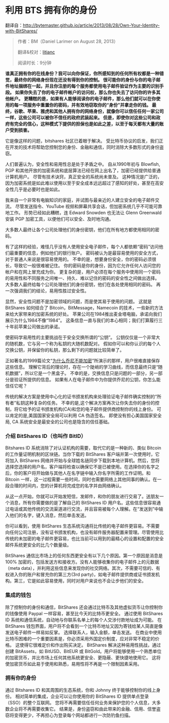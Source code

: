 # 利用 BTS 拥有你的身份
翻译自：http://bytemaster.github.io/article/2013/08/28/Own-Your-Identity-with-BitShares/

> 作者：BM（Daniel Larimer on  August 28, 2013）
>
> 翻译&校对：[litianc](https://twitter.com/BJTUTC)
>
> 阅读时长：9分钟

**谁真正拥有你的在线身份？我可以向你保证，你所感知到的任何所有权都是一种错觉，最终你的网络身份现在还没有得到你的控制。
很可能你的身份与你的电子邮件地址捆绑在一起，并且你注册的每个服务都使用电子邮件验证作为主要的识别手段。
如果你失去了你的电子邮件帐户的访问权，那么你也失去了访问你的许多其他帐户。
更糟糕的是，如果有人能够阅读你的电子邮件，那么他们就可以在你使用的每一项服务中重置你的密码，并有效地窃取你的“身份”并拿走你的钱。
最终，谷歌、苹果、雅虎和其他人拥有你的网络身份，就像你可以信任任何一家公司一样，这些公司可以被你不信任的政府武装起来。
但是，即使你对这些公司和政府有完全的信心，这种模式下提供的担保也是如此之差，以至于每天都有大量的账户受到损害。**

它是像这样的问题，bitshares 社区已着眼于解决。
受比特币协议的启发，我们正在开发的技术将帮助您控制您的身份、金融和通信，同时消除大多数形式的身份盗窃。

人们普遍认为，安全性和易用性总是处于矛盾之中。
自从1990年初与 Blowfish, PGP 和其他开放的加密系统和底层算法已经在网上出名了，加密已经提供给普通计算机用户。
尽管有技术诀窍，真正安全的系统尚未普及。
这种情况是广泛的，因为加密系统是如此难以使用以至于安全成本远远超过了感知的好处，甚至在高安全性几乎是必要时也是如此。 

我来自一个非常有电脑知识的家庭，并试图与最亲近的人建立安全的电子邮件交流。
尽管发送指令、YouTube 视频和屏幕共享会话，但加密系统几乎不可能可靠地工作。
形势已经如此糟糕，连 Edward Snowden 也无法让 Glenn Greenwald 安装 PGP 加密工具，以便他们可以安全、及时地沟通。 

大多数人最终让各个公司处理他们的身份密钥，他们在所有地方都使用相同的密码。

有了这样的经验，难怪几乎没有人使用安全电子邮件，每个人都依赖“密码”访问他们最重要的信息，例如他们的银行账户。
密码被认为是最容易使用的安全方式，对于普通人来说是很容易使用的。
不幸的是，想要身份安全，你的密码必须很长，导致它一般很难被记住。
你的密码是你的身份，因为它允许任何人访问您的帐户和在网上冒充成为你。
更复杂的是，用户必须在每个服务中使用同一个密码的易用性和不同服务之间唯一、持久、难以记住的密码的安全性之间做出选择。
大多数人最终给每个公司处理他们的身份密钥，他们在各处使用相同的密码。
再一次强调我们的结论，易用性胜过安全性。 

显然，安全性问题不是加密领域的问题，而是使其易于使用的问题。
这就是 BitShares 如何结合了 Bitcoin，BitMessage，Namecoin 的技术，一些新的方法来给大家带来的加密系统的好处。
苹果公司在1984推出麦金塔电脑，承诺向我们展示为什么1984不像“1984”。
这条信息一直与我们的本心相同；我们打算履行三十年前苹果公司做出的承诺。 

使密码学易用性的主要挑战在于安全交换所谓的“公钥”。
公钥仅仅是一个非常大的随机数，它与另一个称为私钥的大随机数配对。
假如你可以和你认识的每个人交换公钥，并保留你的私钥，那么剩下的问题就比较简单了。

正如著名的1999篇论文“[为什么乔尼不能加密](http://www.gaudior.net/alma/johnny.pdf)”所演示的那样，用户很难直接保存这些信息。
理解它背后的理论时，存在一个陡峭的学习曲线，而信息最终只是“随机数据”，所以它是一个黑盒子。
不幸的是，交换信息只是问题的一部分，另一部分是验证所提供的信息。
如果有人在电子邮件中为你提供乔尼的公钥，你怎么能信任它呢？ 

传统的解决方案是使用中心化的证书颁发机构来处理验证电子邮件确实控制的“所有者”私钥这种复杂的任务。
不幸的是,这个解决方案再次让你失去你的身份的控制，将它给予的证书颁发机构(CA)和您的电子邮件提供商控制你的线上身份。
可以肯定的是,美国国家安全局可以利用 CA 伪造签名。
即使没有担心美国国家安全局, CA 系统安全是最安全的公司也是隐含的信任基础。

### 介绍 BitShares ID（也叫作 BitID）

Bitshares ID 系统消除了对认证机构的需要，取代它的是一种新的、类似 Bitcoin 的工作量证明机制的区块链。当你下载的 BitShares 客户端并第一次使用时，它将加入 BitShares 网络并开始与全球姓名链同步下载到本地计算机。然后，您将选择您选择的用户名，客户端将检查以确保它不是已被使用。在选择你的名字之后，你的客户将开始做与其他人在名字链中输入你名字所需的工作证明。和 Bitcoin 一样，这一过程需要一些时间，同时也需要网络上其他同事的确认。在一段合理的时间内，您的计算机将完成您的名字并由网络确认。        

从这一点开始，你就可以开始发短信，发邮件，和你的朋友进行交易了。送朋友一个消息，所有你需要做的是了解自己的 BitShares ID 用户名。这些信息很容易通过电话或其他传统的交流渠道进行交流，并且容易被每个人理解。在“发送到”中输入他们的名字，键入消息，然后单击发送。 

你可以看到，使用 BitShares 生态系统沟通将比传统的电子邮件更容易。不需要向任何公司注册，没有证书颁发机构，也没有邮件服务器配置来管理。尽管使用比传统的未加密的电子邮件更容易，也比当前可以用到的最精心的设置和配置的安全邮件系统更安全的比几个数量级。 

BitShares 通信比市场上的任何东西更安全有以下几个原因。第一个原因是消息是 100% 加密的，包括发送方和接收方。没有人能够收集你的电子邮件上的元数据（meta data），并利用这些信息来发现你的社交网络。其次，不需要可信的、有权进入你的账户和冒充你的第三方(3rd party)，如电子邮件提供商或证书颁发机构。第三，它是如此容易使用，同时对用户来说也不会让步他们的安全。 

### 集成的钱包

除了控制你的身份和通信，BitShares 还会通过比特币及其他虚拟货币让你控制你的钱像使用 Paypal 一样容易，甚至比今天的比特币更安全。
通过使用 BitShares ID 系统和通信系统，自动地与你联系名单上的每个人交涉付款地址成为可能。
在 BitShares 钱包界面，用户将不会看到一个比特币地址又因为寄钱给某人简直是像发送电子邮件一样易如反掌。
选择联系人，输入金额，单击发送。
在商业中使用比特币困难的一个重要因素是，你必须采用外国定价制度，应对非常不稳定的价格。
这使得它很难定价和作出购买决定。
BitShares 解决这种易用性挑战，通过创建 BitAssets，如 BitUSD、BitEUR 或 BitGold。用户将能够使用一个熟悉单位的加密货币，并比市场上任何其他系统更安全、更隐蔽、更快捷地使用它。
这将使加密货币如此易于使用和熟悉，易用性将不再是一个限制因素采用。 

### 拥有你的身份
通过 Bitshares ID 和其周围的生态系统，你和 Johnny 终于能够控制你的线上身份。
相对简单的集成，企业可以让你使用你的 BitShares ID 提供单点登录（SSO）的整个互联网。
您将不再需要信任任何业务来保护您的个人信息，大多数企业将不再需要收集它。
结果是，身份盗窃和由此带来的金融、信用、信誉盗窃将变得更少，不再担心为登录每个网站都进行一次防钓鱼扫描。
